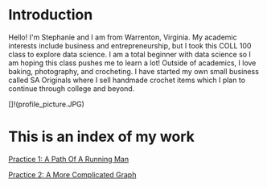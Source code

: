 # Introduction

Hello! I'm Stephanie and I am from Warrenton, Virginia. My academic interests include business and entrepreneurship, but I took this COLL 100 class to explore data science. I am a total beginner with data science so I am hoping this class pushes me to learn a lot! Outside of academics, I love baking, photography, and crocheting. I have started my own small business called SA Originals where I sell handmade crochet items which I plan to continue through college and beyond. 

[]!(profile_picture.JPG)

# This is an index of my work
[Practice 1: A Path Of A Running Man](practice1.md)

[Practice 2: A More Complicated Graph](practice2.md)
